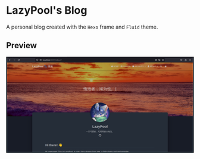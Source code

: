 # LazyPool's Blog

A personal blog created with the `Hexo` frame and `Fluid` theme.

## Preview

![](preview.png)
